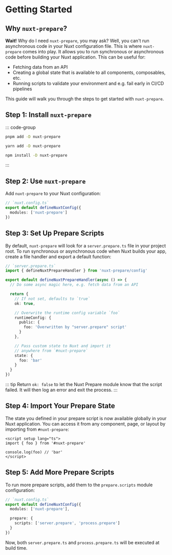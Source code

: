 # Getting Started

## Why `nuxt-prepare`?

**Wait!** Why do I need `nuxt-prepare`, you may ask? Well, you can't run asynchronous code in your Nuxt configuration file. This is where `nuxt-prepare` comes into play. It allows you to run synchronous or asynchronous code before building your Nuxt application. This can be useful for:

- Fetching data from an API
- Creating a global state that is available to all components, composables, etc.
- Running scripts to validate your environment and e.g. fail early in CI/CD pipelines

This guide will walk you through the steps to get started with `nuxt-prepare`.

## Step 1: Install `nuxt-prepare`

::: code-group
  ```bash [pnpm]
  pnpm add -D nuxt-prepare
  ```
  ```bash [yarn]
  yarn add -D nuxt-prepare
  ```
  ```bash [npm]
  npm install -D nuxt-prepare
  ```
:::

## Step 2: Use `nuxt-prepare`

Add `nuxt-prepare` to your Nuxt configuration:

```ts
// `nuxt.config.ts`
export default defineNuxtConfig({
  modules: ['nuxt-prepare']
})
```

## Step 3: Set Up Prepare Scripts

By default, `nuxt-prepare` will look for a `server.prepare.ts` file in your project root. To run synchronous or asynchronous code when Nuxt builds your app, create a file handler and export a default function:

```ts
// `server.prepare.ts`
import { defineNuxtPrepareHandler } from 'nuxt-prepare/config'

export default defineNuxtPrepareHandler(async () => {
  // Do some async magic here, e.g. fetch data from an API

  return {
    // If not set, defaults to `true`
    ok: true,

    // Overwrite the runtime config variable `foo`
    runtimeConfig: {
      public: {
        foo: 'Overwritten by "server.prepare" script'
      }
    },

    // Pass custom state to Nuxt and import it
    // anywhere from `#nuxt-prepare`
    state: {
      foo: 'bar'
    }
  }
})
```

::: tip
Return `ok: false` to let the Nuxt Prepare module know that the script failed. It will then log an error and exit the process.
:::

## Step 4: Import Your Prepare State

The state you defined in your prepare script is now available globally in your Nuxt application. You can access it from any component, page, or layout by importing from `#nuxt-prepare`:

```vue
<script setup lang="ts">
import { foo } from '#nuxt-prepare'

console.log(foo) // 'bar'
</script>
```

## Step 5: Add More Prepare Scripts

To run more prepare scripts, add them to the `prepare.scripts` module configuration:

```ts
// `nuxt.config.ts`
export default defineNuxtConfig({
  modules: ['nuxt-prepare'],

  prepare: {
    scripts: ['server.prepare', 'process.prepare']
  }
})
```

Now, both `server.prepare.ts` and `process.prepare.ts` will be executed at build time.
